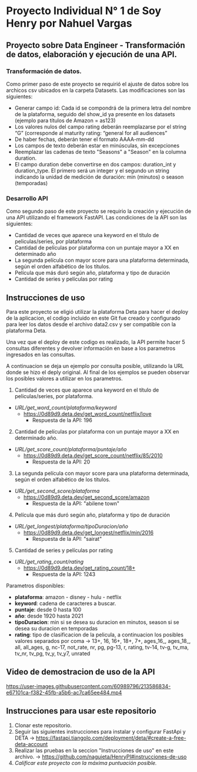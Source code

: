 # Proyecto Individual N° 1 de Soy Henry por Nahuel Vargas

## Proyecto sobre Data Engineer - Transformación de datos, elaboración y ejecución de una API.

### Transformación de datos.
Como primer paso de este proyecto se requirió el ajuste de datos sobre los archicos csv ubicados en la carpeta Datasets.
Las modificaciones son las siguientes:
- Generar campo id: Cada id se compondrá de la primera letra del nombre de la plataforma, seguido del show_id ya presente en los datasets (ejemplo para títulos de Amazon = as123)
- Los valores nulos del campo rating deberán reemplazarse por el string “G” (corresponde al maturity rating: “general for all audiences”
- De haber fechas, deberán tener el formato AAAA-mm-dd
- Los campos de texto deberán estar en minúsculas, sin excepciones
- Reemplazar las cadenas de texto "Seasons" a "Season" en la columna duration.
- El campo duration debe convertirse en dos campos: duration_int y duration_type. El primero será un integer y el segundo un string indicando la unidad de medición de duración: min (minutos) o season (temporadas)

### Desarrollo API
Como segundo paso de este proyecto se requirio la creación y ejecución de una API utilizando el framework FastAPI.
Las condiciones de la API son las siguientes:
- Cantidad de veces que aparece una keyword en el título de peliculas/series, por plataforma
- Cantidad de películas por plataforma con un puntaje mayor a XX en determinado año
- La segunda película con mayor score para una plataforma determinada, según el orden alfabético de los títulos.
- Película que más duró según año, plataforma y tipo de duración
- Cantidad de series y películas por rating

## Instrucciones de uso
Para este proyecto se eligió utilizar la plataforma Deta para hacer el deploy de la aplicacion, el codigo incluido en este Git fue creado y configurado para leer los datos desde el archivo data2.csv y ser compatible con la plataforma Deta.

Una vez que el deploy de este codigo es realizado, la API permite hacer 5 consultas diferentes y devolver información en base a los parametros ingresados en las consultas.

A continuacion se deja un ejemplo por consulta posible, utilizando la URL donde se hizo el deply original. Al final de los ejemplos se pueden observar los posibles valores a utilizar en los parametros.

1. Cantidad de veces que aparece una keyword en el título de peliculas/series, por plataforma.
- *URL/get_word_count/plataforma/keyword*
    - https://0d89d9.deta.dev/get_word_count/netflix/love
        - Respuesta de la API: 196

2. Cantidad de películas por plataforma con un puntaje mayor a XX en determinado año.
- *URL/get_score_count/plataforma/puntaje/año*
    - https://0d89d9.deta.dev/get_score_count/netflix/85/2010
        - Respuesta de la API: 20

3. La segunda película con mayor score para una plataforma determinada, según el orden alfabético de los títulos.
- *URL/get_second_score/plataforma*
    - https://0d89d9.deta.dev/get_second_score/amazon
        - Respuesta de la API: "abilene town"

4. Película que más duró según año, plataforma y tipo de duración
- *URL/get_longest/plataforma/tipoDuracion/año*
    - https://0d89d9.deta.dev/get_longest/netflix/min/2016
        - Respuesta de la API: "sairat"

5. Cantidad de series y películas por rating
- *URL/get_rating_count/rating*
    - https://0d89d9.deta.dev/get_rating_count/18+
        - Respuesta de la API: 1243

Parametros disponibles:
   - **plataforma**: amazon - disney - hulu - netflix 
   - **keyword**: cadena de caracteres a buscar.
   - **puntaje**: desde 0 hasta 100
   - **año**: desde 1920 hasta 2021
   - **tipoDuracion**: min si se desea su duracion en minutos, season si se desea su duracion en temporadas
   - **rating**: tipo de clasificacion de la pelicula, a continuacion los posibles valores separados por coma ->
    13+, 16, 16+, 18+, 7+, ages_16_, ages_18_, all, all_ages, g, nc-17, not_rate, nr, pg, pg-13, r, rating, tv-14, tv-g, tv_ma, tv_nr, tv_pg, tv_y, tv_y7, unrated

## Video de demostracion de uso de la API



https://user-images.githubusercontent.com/60989796/213586834-e67101ca-f382-45fb-a5b6-ac7ca65ee484.mp4


## Instrucciones para usar este repositorio
1. Clonar este repositorio.
2. Seguir las siguientes instrucciones para instalar y configurar FastApi y DETA -> 
    https://fastapi.tiangolo.com/deployment/deta/#create-a-free-deta-account
3. Realizar las pruebas en la seccion "Instrucciones de uso" en este archivo. -> https://github.com/naguieta/HenryPI#instrucciones-de-uso
4. *Calificar este proyecto con la máxima puntuación posible.*

